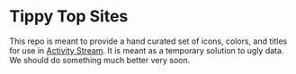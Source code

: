 # Tippy Top Sites

This repo is meant to provide a hand curated set of icons, colors, and titles for use in [Activity Stream](https://github.com/mozilla/activity-streams). It is meant as a temporary solution to ugly data. We should do something much better very soon.
